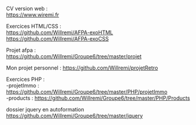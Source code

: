 CV version web :  
https://www.wiremi.fr

Exercices HTML/CSS :  
https://github.com/Willremi/AFPA-exoHTML  
https://github.com/Willremi/AFPA-exoCSS

Projet afpa :  
https://github.com/Willremi/Groupe6/tree/master/projet

Mon projet personnel :
https://github.com/Willremi/projetRetro  

Exercices PHP :  
-projetImmo : https://github.com/Willremi/Groupe6/tree/master/PHP/projetImmo  
-products : https://github.com/Willremi/Groupe6/tree/master/PHP/Products


dossier jquery en autoformation  
https://github.com/Willremi/Groupe6/tree/master/jquery

